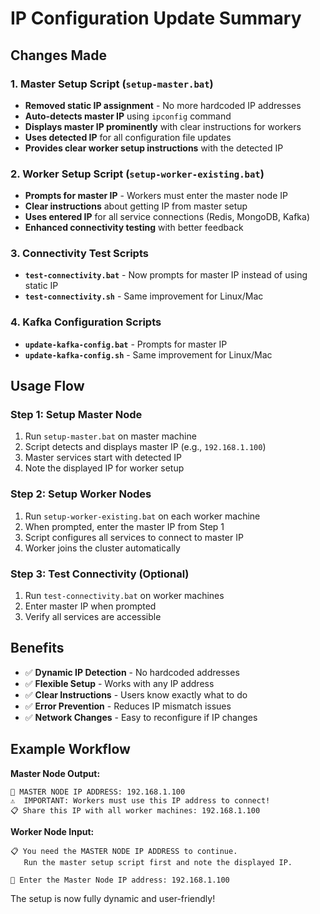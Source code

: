 # IP Configuration Update Summary

## Changes Made

### 1. Master Setup Script (`setup-master.bat`)
- **Removed static IP assignment** - No more hardcoded IP addresses
- **Auto-detects master IP** using `ipconfig` command
- **Displays master IP prominently** with clear instructions for workers
- **Uses detected IP** for all configuration file updates
- **Provides clear worker setup instructions** with the detected IP

### 2. Worker Setup Script (`setup-worker-existing.bat`)
- **Prompts for master IP** - Workers must enter the master node IP
- **Clear instructions** about getting IP from master setup
- **Uses entered IP** for all service connections (Redis, MongoDB, Kafka)
- **Enhanced connectivity testing** with better feedback

### 3. Connectivity Test Scripts
- **`test-connectivity.bat`** - Now prompts for master IP instead of using static IP
- **`test-connectivity.sh`** - Same improvement for Linux/Mac

### 4. Kafka Configuration Scripts
- **`update-kafka-config.bat`** - Prompts for master IP
- **`update-kafka-config.sh`** - Same improvement for Linux/Mac

## Usage Flow

### Step 1: Setup Master Node
1. Run `setup-master.bat` on master machine
2. Script detects and displays master IP (e.g., `192.168.1.100`)
3. Master services start with detected IP
4. Note the displayed IP for worker setup

### Step 2: Setup Worker Nodes
1. Run `setup-worker-existing.bat` on each worker machine
2. When prompted, enter the master IP from Step 1
3. Script configures all services to connect to master IP
4. Worker joins the cluster automatically

### Step 3: Test Connectivity (Optional)
1. Run `test-connectivity.bat` on worker machines
2. Enter master IP when prompted
3. Verify all services are accessible

## Benefits

- ✅ **Dynamic IP Detection** - No hardcoded addresses
- ✅ **Flexible Setup** - Works with any IP address
- ✅ **Clear Instructions** - Users know exactly what to do
- ✅ **Error Prevention** - Reduces IP mismatch issues
- ✅ **Network Changes** - Easy to reconfigure if IP changes

## Example Workflow

**Master Node Output:**
```
📍 MASTER NODE IP ADDRESS: 192.168.1.100
⚠️  IMPORTANT: Workers must use this IP address to connect!
📋 Share this IP with all worker machines: 192.168.1.100
```

**Worker Node Input:**
```
📋 You need the MASTER NODE IP ADDRESS to continue.
   Run the master setup script first and note the displayed IP.

🔗 Enter the Master Node IP address: 192.168.1.100
```

The setup is now fully dynamic and user-friendly!
